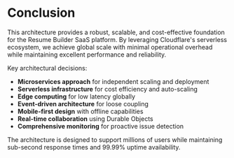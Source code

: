 # Conclusion

This architecture provides a robust, scalable, and cost-effective foundation for the Resume Builder SaaS platform. By leveraging Cloudflare's serverless ecosystem, we achieve global scale with minimal operational overhead while maintaining excellent performance and reliability.

Key architectural decisions:
- **Microservices approach** for independent scaling and deployment
- **Serverless infrastructure** for cost efficiency and auto-scaling
- **Edge computing** for low latency globally
- **Event-driven architecture** for loose coupling
- **Mobile-first design** with offline capabilities
- **Real-time collaboration** using Durable Objects
- **Comprehensive monitoring** for proactive issue detection

The architecture is designed to support millions of users while maintaining sub-second response times and 99.99% uptime availability.